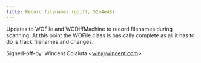 ```yaml
---
title: Record filenames (gdiff, 52e4e48)
---
```


Updates to WOFile and WODiffMachine to record filenames during scanning. At this point the WOFile class is basically complete as all it has to do is track filenames and changes.

Signed-off-by: Wincent Colaiuta &lt;win@wincent.com&gt;
